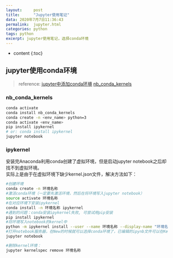 ```yaml
---
layout:     post
title:      "Jupyter使用笔记"
data: 2020年7月7日11:36:43
permalink:  jupyter.html
categories: python
tags: python
excerpt: jupyter使用笔记，选择conda环境
---
```


* content
{:toc}

## jupyter使用conda环境
> reference: 
> [jupyter中添加conda环境](https://www.cnblogs.com/hgl0417/p/8204221.html)
> [nb_conda_kernels](https://github.com/Anaconda-Platform/nb_conda_kernels)

### nb_conda_kernels
```bash
conda activate
conda install nb_conda_kernels
conda create -n <env_name> python=3
conda activate <env_name>
pip install ipykernel
# or: conda install ipykernel
jupyter notebook
```

### ipykernel
安装完Anaconda利用conda创建了虚拟环境，但是启动jupyter notebook之后却找不到虚拟环境。  
实际上是由于在虚拟环境下缺少kernel.json文件，解决方法如下：  
```bash
#创建环境
conda create -n 环境名称
#激活conda环境（一定要先激活环境，然后在将环境写入jupyter notebook）
source activate 环境名称
#在对应环境下安装ipykernel
conda install -n 环境名称 ipykernel
#遇到的问题：conda安装ipykernel失败, 可尝试用pip安装
pip install ipykernel
#将环境写入notebook的kernel中
python -m ipykernel install --user --name 环境名称 --display-name "环境名称"
#打开notebook服务器，在New的时候就可以选择conda环境了，已编辑的ipynb文件可以在Kernel->Change kernel来选择环境
jupyter notebook

#删除kernel环境：
jupyter kernelspec remove 环境名称
```